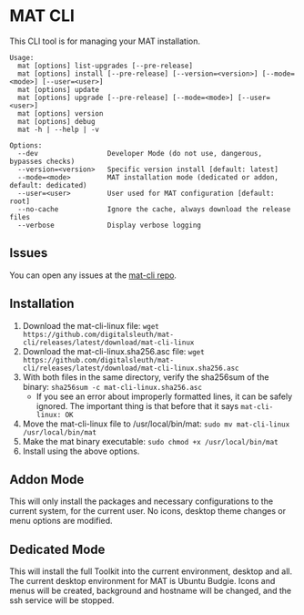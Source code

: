 # MAT CLI

This CLI tool is for managing your MAT installation.

```
Usage:
  mat [options] list-upgrades [--pre-release]
  mat [options] install [--pre-release] [--version=<version>] [--mode=<mode>] [--user=<user>]
  mat [options] update
  mat [options] upgrade [--pre-release] [--mode=<mode>] [--user=<user>]
  mat [options] version
  mat [options] debug
  mat -h | --help | -v

Options:
  --dev                 Developer Mode (do not use, dangerous, bypasses checks)
  --version=<version>   Specific version install [default: latest]
  --mode=<mode>         MAT installation mode (dedicated or addon, default: dedicated)
  --user=<user>         User used for MAT configuration [default: root]
  --no-cache            Ignore the cache, always download the release files
  --verbose             Display verbose logging
```

## Issues

You can open any issues at the [mat-cli repo](https://github.com/digitalsleuth/mat-cli/issues).

## Installation

1. Download the mat-cli-linux file: `wget https://github.com/digitalsleuth/mat-cli/releases/latest/download/mat-cli-linux`
2. Download the mat-cli-linux.sha256.asc file: `wget https://github.com/digitalsleuth/mat-cli/releases/latest/download/mat-cli-linux.sha256.asc`
3. With both files in the same directory, verify the sha256sum of the binary: `sha256sum -c mat-cli-linux.sha256.asc`
    * If you see an error about improperly formatted lines, it can be safely ignored. The important thing is that before that it says 
      `mat-cli-linux: OK`
4. Move the mat-cli-linux file to /usr/local/bin/mat: `sudo mv mat-cli-linux /usr/local/bin/mat`
5. Make the mat binary executable: `sudo chmod +x /usr/local/bin/mat`
6. Install using the above options.

## Addon Mode

This will only install the packages and necessary configurations to the current system, for the current user. No icons, desktop theme changes or menu options are modified.

## Dedicated Mode

This will install the full Toolkit into the current environment, desktop and all. The current desktop environment for MAT is Ubuntu Budgie. Icons and menus will be created, background and hostname will be
changed, and the ssh service will be stopped.
